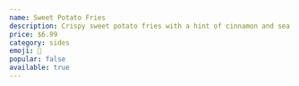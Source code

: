 ```yaml
---
name: Sweet Potato Fries
description: Crispy sweet potato fries with a hint of cinnamon and sea salt
price: $6.99
category: sides
emoji: 🍟
popular: false
available: true
---
```

